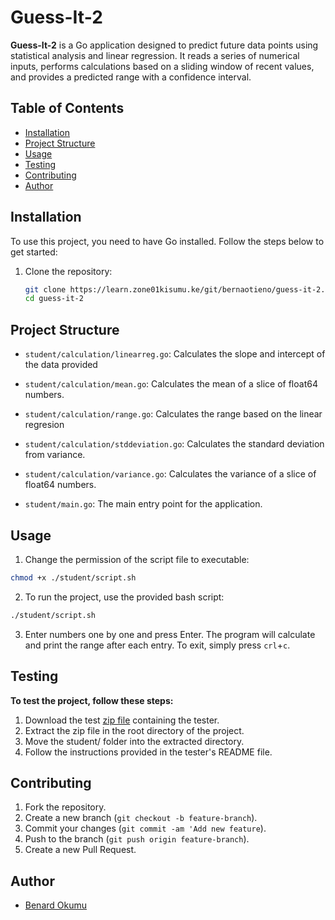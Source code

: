# Guess-It-2

**Guess-It-2** is a Go application designed to predict future data points using statistical analysis and linear regression. It reads a series of numerical inputs, performs calculations based on a sliding window of recent values, and provides a predicted range with a confidence interval.

## Table of Contents

- [Installation](#installation)
- [Project Structure](#project-structure)
- [Usage](#usage)
- [Testing](#testing)
- [Contributing](#contributing)
- [Author](#author)

## Installation

To use this project, you need to have Go installed. Follow the steps below to get started:

1. Clone the repository:
   ```sh
   git clone https://learn.zone01kisumu.ke/git/bernaotieno/guess-it-2.git
   cd guess-it-2
   ```


## Project Structure
 * `student/calculation/linearreg.go`: Calculates the slope and intercept of the data provided
 * `student/calculation/mean.go`: Calculates the mean of a slice of float64 numbers.
 * `student/calculation/range.go`: Calculates the range based on the linear regresion
 * `student/calculation/stddeviation.go`: Calculates the standard deviation from variance.
 * `student/calculation/variance.go`: Calculates the variance of a slice of float64 numbers.

 * `student/main.go`: The main entry point for the application.

## Usage

1. Change the permission of the script file to executable:

```sh
chmod +x ./student/script.sh
```
2. To run the project, use the provided bash script:

```sh
./student/script.sh
```
3. Enter numbers one by one and press Enter. The program will calculate and print the range after each entry. To exit, simply press `crl`+`c`.

## Testing
**To test the project, follow these steps:**

 1. Download the test [zip file](https://assets.01-edu.org/guess-it/guess-it-dockerized.zip) containing the tester.
 2. Extract the zip file in the root directory of the project.
 3. Move the student/ folder into the extracted directory.
 4. Follow the instructions provided in the tester's README file.

## Contributing
1. Fork the repository.
2. Create a new branch (`git checkout -b feature-branch`).
3. Commit your changes (`git commit -am 'Add new feature`).
4. Push to the branch (`git push origin feature-branch`).
5. Create a new Pull Request.

## Author
 * [Benard Okumu](https://learn.zone01kisumu.ke/git/bernaotieno)
